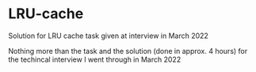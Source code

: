 # LRU-cache
Solution for LRU cache task given at interview in March 2022

Nothing more than the task and the solution (done in approx. 4 hours) for the techincal interview I went through in March 2022
